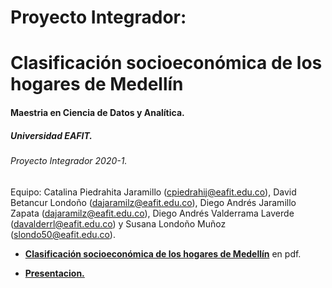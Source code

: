  # Proyecto Integrador: 
 # Clasificación socioeconómica de los hogares de Medellín
 
#### Maestria en Ciencia de Datos y Analítica.

##### Universidad EAFIT.

###### Proyecto Integrador 2020-1.

Equipo: Catalina Piedrahita Jaramillo (cpiedrahij@eafit.edu.co), David Betancur Londoño (dajaramilz@eafit.edu.co), Diego Andrés Jaramillo Zapata (dajaramilz@eafit.edu.co), Diego Andrés Valderrama Laverde (davalderrl@eafit.edu.co) y Susana Londoño Muñoz (slondo50@eafit.edu.co).

* [**Clasificación socioeconómica de los hogares de Medellín**](https://github.com/SusanaLondono/PI-CDS-2020-1/blob/master/Docs/project/PI-Clasificacion_Socioeconómica-SCDDD.pdf) en pdf.

* [**Presentacion.**](https://github.com/SusanaLondono/PI-CDS-2020-1/blob/master/Docs/project/PI-Presentación.pdf)
